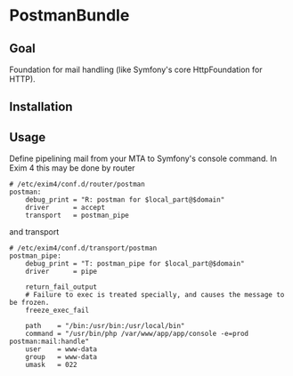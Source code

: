 # PostmanBundle

## Goal

Foundation for mail handling (like Symfony's core HttpFoundation for HTTP).

## Installation

## Usage

Define pipelining mail from your MTA to Symfony's console command. In Exim 4 this may be done by router

```
# /etc/exim4/conf.d/router/postman
postman:
    debug_print = "R: postman for $local_part@$domain"
    driver      = accept
    transport   = postman_pipe
```

and transport

```
# /etc/exim4/conf.d/transport/postman
postman_pipe:
    debug_print = "T: postman_pipe for $local_part@$domain"
    driver      = pipe

    return_fail_output
    # Failure to exec is treated specially, and causes the message to be frozen.
    freeze_exec_fail

    path    = "/bin:/usr/bin:/usr/local/bin"
    command = "/usr/bin/php /var/www/app/app/console -e=prod postman:mail:handle"
    user    = www-data
    group   = www-data
    umask   = 022
```
